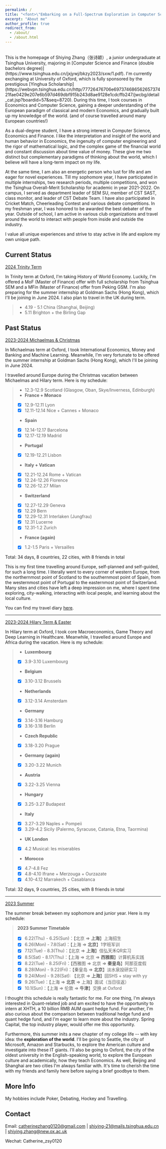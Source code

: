 ```yaml
---
permalink: /
title: "<font>\"Embarking on a Full-Spectrum Exploration in Computer Science, Finance and Life.\"<font> "
excerpt: "About me"
author_profile: true
redirect_from: 
  - /about/
  - /about.html
---
```


<br />
This is the homepage of Shiying Zhang（张诗颖）, a junior undergraduate at Tsinghua University, majoring in [Computer Science and Finance (double bachelors degree)](https://www.tsinghua.edu.cn/jxjywj/bkzy2023/sxw/1.pdf). I'm currently exchanging at University of Oxford, which is fully sponsored by the prestigious [Yinghua Scholarship](https://webvpn.tsinghua.edu.cn/http/77726476706e69737468656265737421fae0429e207e6b597d469dbf915b243d8ae9128e1cdcffb247/jwcbg/detail_cat.jsp?boardid=57&seq=8720). During this time, I took courses in Economics and Computer Science, gaining a deeper understanding of the European paradigm of classical and modern Economics, and gradually built up my knowledge of the world. (and of course travelled around many European countries!)

As a dual-degree student, I have a strong interest in Computer Science, Economics and Finance. I like the interpretation and insight of the world and human behavior in Economics, the ingenuity of computer engineering and the rigor of mathematical logic, and the complex game of the financial world and constant discussion about time value of money. These give me two distinct but complementary paradigms of thinking about the world, which I believe will have a long-term impact on my life.

At the same time, I am also an energetic person who lust for life and am eager for novel experiences. Till my sophomore year, I have participated in multiple internships, two research periods, multiple competitions, and won the Tsinghua Overall-Merit Scholarship for academic in year 2021-2022. On campus, I served as department leader of SEM SU, member of CST SAST, class monitor, and leader of CST Debate Team. I have also participated in Cricket Match, Cheerleading Contest and various debate competitions. In my freshman year, I was honored to be awarded the best debater of the year. Outside of school, I am active in various club organizations and travel around the world to interact with people from inside and outside the industry.

I value all unique experiences and strive to stay active in life and explore my own unique path.


Current Status
-----
<u>2024 Trinity Term</u>

In Trinity term at Oxford, I'm taking History of World Economy. Luckily, I'm offered a MoF (Master of Finance) offer with full scholarship from Tsinghua SEM and a MFin (Master of Finance) offer from Peking GSM. I'm also preparing for the summer internship at Goldman Sachs (Hong Kong), which I'll be joining in June 2024. I also plan to travel in the UK during term.

> + 4.19 - 5.1 China (Shanghai, Beijing)
> + 5.11 Brighton + the Birling Gap


Past Status
-----
<u>2023-2024 Michaelmas & Christmas</u>

In Michaelmas term at Oxford, I took International Economics, Money and Banking and Machine Learning. Meanwhile, I'm very fortunate to be offered the summer internship at Goldman Sachs (Hong Kong), which I'll be joining in June 2024.

I travelled around Europe during the Christmas vacation between Michaelmas and Hilary term. Here is my schedule:

> + 12.3-12.9 Scotland (Glasgow, Oban, Skye/Inverness, Edinburgh)
> + **France + Monaco**
> - [x] 12.9-12.11 Lyon
> - [x] 12.11-12.14 Nice + Cannes + Monaco
> + **Spain**
> - [x] 12.14-12.17 Barcelona
> - [x] 12.17-12.19 Madrid
> + **Portugal**
> - [x] 12.19-12.21 Lisbon
> + **Italy + Vatican**
> - [x] 12.21-12.24 Rome + Vatican
> - [x] 12.24-12.26 Florence
> - [x] 12.26-12.27 Milan
> + **Switzerland**
> - [x] 12.27-12.29 Geneva
> - [x] 12.29 Bern
> - [x] 12.29-12.31 Interlaken (Jungfrau)
> - [x] 12.31 Lucerne
> - [x] 12.31-1.2 Zurich
> + **France (again)**
> - [x] 1.2-1.5 Paris + Versailles

Total: 34 days, 8 countries, 22 cities, with 8 friends in total 

This is my first time travelling around Europe, self-planned and self-guided, for such a long time. I literally went to every corner of western Europe, from the northernmost point of Scotland to the southernmost point of Spain, from the westernmost point of Portugal to the easternmost point of Switzerland. Many sites and cities have left a deep impression on me, where I spent time exploring, city-walking, interacting with local people, and learning about the local culture. 

You can find my travel diary [here](https://mp.weixin.qq.com/s?__biz=Mzk0MTYyMTczNg==&mid=2247483929&idx=1&sn=d21710137ca953c7632d12bf3760207e&chksm=c2ceea9ef5b9638861f36799013c71ee7a7cf3515b9c07eb126d96365d981b5925a5e0f885f2&token=795516037&lang=zh_CN#rd).


--------------------------------------------------------

<u>2023-2024 Hilary Term & Easter</u>

In Hilary term at Oxford, I took core Macroeconomics, Game Theory and Deep Learning in Healthcare. Meanwhile, I travelled around Europe and Africa during the vacation. Here is my schedule:

> + **Luxembourg**
> - [x] 3.9-3.10 Luxembourg
> + **Belgium**
> - [x] 3.10-3.12 Brussels
> + **Netherlands**
> - [x] 3.12-3.14 Amsterdam
> + **Germany**
> - [x] 3.14-3.16 Hamburg
> - [x] 3.16-3.18 Berlin
> + **Czech Republic**
> - [x] 3.18-3.20 Prague
> + **Germany (again)**
> - [x] 3.20-3.22 Munich
> + **Austria**
> - [x] 3.22-3.25 Vienna
> + **Hungary**
> - [x] 3.25-3.27 Budapest
> + **Italy**
> - [x] 3.27-3.29 Naples + Pompeii
> - [x] 3.29-4.2 Sicily (Palermo, Syracuse, Catania, Etna, Taormina)
> + **UK London**
> - [x] 4.2 Musical: les miserables
>
> + **Morocco**
> - [x] 4.7-4.8 Fez
> - [x] 4.8-4.10 Ifrane + Merzouga + Ourzazate
> - [x] 4.10-4.12 Marrakech + Casablanca

Total: 32 days, 9 countries, 25 cities, with 8 friends in total


--------------------------------------------------------

<u>2023 Summer</u>

The summer break between my sophomore and junior year. Here is my schedule:

> **2023 Summer Timetable**
> - [x] 6.22(Thu) - 6.25(Sun)：【北京 => **上海**】上海招生
> - [x] 6.26(Mon) - 7.8(Sat)：【上海 => **北京**】1字班军训
> - [x] 7.12(Tue) - 8.3(Thu)：【北京 => **上海**】信弘天禾QR实习
> - [x] 8.5(Sat) - 8.17(Thu)：【上海 => 北京 => **西雅图**】计算机系实践
> - [x] 8.22(Tue) - 8.25(Fri)：【西雅图 => 北京 => **秦皇岛**】阿那亚度假
> - [x] 8.28(Mon) - 9.22(Fri)：【秦皇岛 => **北京**】淡水泉投研实习
> - [x] 9.24(Mon) - 9.28(Sat): 【北京 => **上海**】回SHS + stay with yy
> - [x] 9.26(Tue)：【上海 => **北京** => 上海】面试（当日往返）
> - [x] 10.1(Sun)：【上海 => 伦敦 => **牛津**】交换 at Oxford

I thought this schedule is really fantastic for me. For one thing, I'm always interested in Quant-related job and am excited to have the opportunity to intern at XHTH, a 10 billion RMB AUM quant hedge fund. For another, I'm also curious about the comparison between traditional hedge fund and quant hedge fund, and I'm eager to learn more about the industry. Spring Capital, the top industry player, would offer me this opportunity. 

Furthermore, this summer inits a new chapter of my college life -- with key idea: the **exploration of the world**. I'll be going to Seattle, the city of Microsoft, Amazon and Starbucks, to explore the American culture and investigate into these IT giants. I'll also be going to Oxford, the city of the oldest university in the English-speaking world, to explore the European culture and academically, how they teach Economics. As well, Beijing and Shanghai are two cities I'm always familiar with. It's time to cherish the time with my friends and family here before saying a brief goodbye to them.

More Info
------
My hobbies include Poker, Debating, Hockey and Travelling.


Contact
------
Email: catherinezhang0120@gmail.com | shiying-21@mails.tsinghua.edu.cn | shiying.zhang@new.ox.ac.uk

Wechat: Catherine_zsy0120

